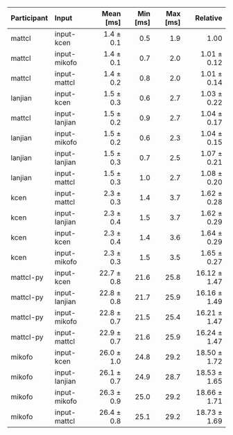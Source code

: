 | Participant | Input | Mean [ms] | Min [ms] | Max [ms] | Relative |
|:---|:---|---:|---:|---:|---:|
| mattcl | input-kcen | 1.4 ± 0.1 | 0.5 | 1.9 | 1.00 |
| mattcl | input-mikofo | 1.4 ± 0.1 | 0.7 | 2.0 | 1.01 ± 0.12 |
| mattcl | input-mattcl | 1.4 ± 0.2 | 0.8 | 2.0 | 1.01 ± 0.14 |
| lanjian | input-kcen | 1.5 ± 0.3 | 0.6 | 2.7 | 1.03 ± 0.22 |
| mattcl | input-lanjian | 1.5 ± 0.2 | 0.9 | 2.7 | 1.04 ± 0.17 |
| lanjian | input-mikofo | 1.5 ± 0.2 | 0.6 | 2.3 | 1.04 ± 0.15 |
| lanjian | input-lanjian | 1.5 ± 0.3 | 0.7 | 2.5 | 1.07 ± 0.21 |
| lanjian | input-mattcl | 1.5 ± 0.3 | 1.0 | 2.7 | 1.08 ± 0.20 |
| kcen | input-mattcl | 2.3 ± 0.3 | 1.4 | 3.7 | 1.62 ± 0.28 |
| kcen | input-lanjian | 2.3 ± 0.4 | 1.5 | 3.7 | 1.62 ± 0.29 |
| kcen | input-kcen | 2.3 ± 0.4 | 1.4 | 3.6 | 1.64 ± 0.29 |
| kcen | input-mikofo | 2.3 ± 0.3 | 1.5 | 3.5 | 1.65 ± 0.27 |
| mattcl-py | input-kcen | 22.7 ± 0.8 | 21.6 | 25.8 | 16.12 ± 1.47 |
| mattcl-py | input-lanjian | 22.8 ± 0.8 | 21.7 | 25.9 | 16.16 ± 1.49 |
| mattcl-py | input-mikofo | 22.8 ± 0.7 | 21.5 | 25.4 | 16.21 ± 1.47 |
| mattcl-py | input-mattcl | 22.9 ± 0.7 | 21.6 | 25.9 | 16.24 ± 1.47 |
| mikofo | input-kcen | 26.0 ± 1.0 | 24.8 | 29.2 | 18.50 ± 1.72 |
| mikofo | input-lanjian | 26.1 ± 0.7 | 24.9 | 28.7 | 18.53 ± 1.65 |
| mikofo | input-mikofo | 26.3 ± 0.9 | 25.0 | 29.2 | 18.66 ± 1.71 |
| mikofo | input-mattcl | 26.4 ± 0.8 | 25.1 | 29.2 | 18.73 ± 1.69 |
